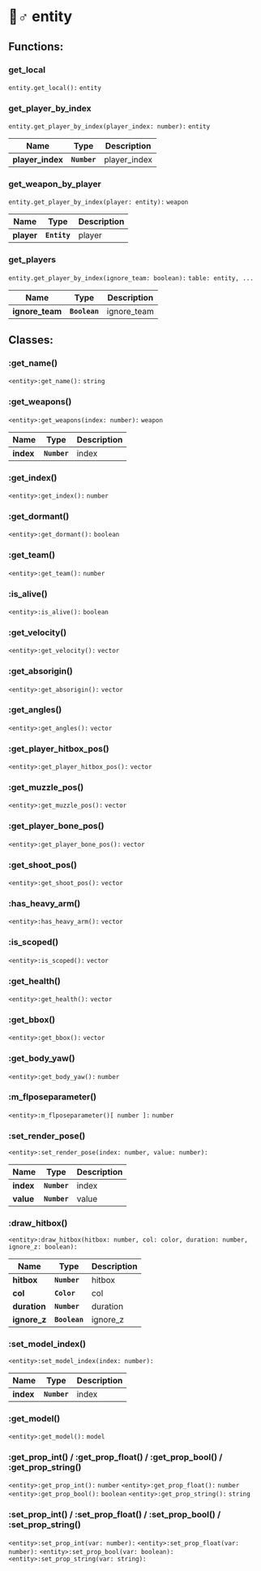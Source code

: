 # 🚶♂ entity

## Functions:

### get_local

`entity.get_local():` `entity`

### get_player_by_index

`entity.get_player_by_index(player_index: number):` `entity`

| Name     | Type         | Description |
| -------- | ------------ | ----------- |
| **player_index** | **`Number`** | player_index   |

### get_weapon_by_player

`entity.get_player_by_index(player: entity):` `weapon`

| Name     | Type         | Description |
| -------- | ------------ | ----------- |
| **player** | **`Entity`** | player   |

### get_players

`entity.get_player_by_index(ignore_team: boolean):` `table: entity, ...`

| Name     | Type         | Description |
| -------- | ------------ | ----------- |
| **ignore_team** | **`Boolean`** | ignore_team   |

## Classes:

### :get_name()

`<entity>:get_name():` `string`

### :get_weapons()

`<entity>:get_weapons(index: number):` `weapon`

| Name     | Type         | Description |
| -------- | ------------ | ----------- |
| **index** | **`Number`** | index   |

### :get_index()

`<entity>:get_index():` `number`

### :get_dormant()

`<entity>:get_dormant():` `boolean`

### :get_team()

`<entity>:get_team():` `number`

### :is_alive()

`<entity>:is_alive():` `boolean`

### :get_velocity()

`<entity>:get_velocity():` `vector`

### :get_absorigin()

`<entity>:get_absorigin():` `vector`

### :get_angles()

`<entity>:get_angles():` `vector`

### :get_player_hitbox_pos()

`<entity>:get_player_hitbox_pos():` `vector`

### :get_muzzle_pos()

`<entity>:get_muzzle_pos():` `vector`

### :get_player_bone_pos()

`<entity>:get_player_bone_pos():` `vector`

### :get_shoot_pos()

`<entity>:get_shoot_pos():` `vector`

### :has_heavy_arm()

`<entity>:has_heavy_arm():` `vector`

### :is_scoped()

`<entity>:is_scoped():` `vector`

### :get_health()

`<entity>:get_health():` `vector`

### :get_bbox()

`<entity>:get_bbox():` `vector`

### :get_body_yaw()

`<entity>:get_body_yaw():` `number`

### :m_flposeparameter()

`<entity>:m_flposeparameter()[ number ]:` `number`

### :set_render_pose()

`<entity>:set_render_pose(index: number, value: number):`

| Name     | Type         | Description |
| -------- | ------------ | ----------- |
| **index** | **`Number`** | index   |
| **value** | **`Number`** | value   |

### :draw_hitbox()

`<entity>:draw_hitbox(hitbox: number, col: color, duration: number, ignore_z: boolean):`

| Name     | Type         | Description |
| -------- | ------------ | ----------- |
| **hitbox** | **`Number`** | hitbox   |
| **col** | **`Color`** | col   |
| **duration** | **`Number`** | duration   |
| **ignore_z** | **`Boolean`** | ignore_z   |

### :set_model_index()

`<entity>:set_model_index(index: number):`

| Name     | Type         | Description |
| -------- | ------------ | ----------- |
| **index** | **`Number`** | index   |

### :get_model()

`<entity>:get_model():` `model`

### :get_prop_int() / :get_prop_float() / :get_prop_bool() / :get_prop_string()

`<entity>:get_prop_int():` `number`
`<entity>:get_prop_float():` `number`
`<entity>:get_prop_bool():` `boolean`
`<entity>:get_prop_string():` `string`

### :set_prop_int() / :set_prop_float() / :set_prop_bool() / :set_prop_string()

`<entity>:set_prop_int(var: number):`
`<entity>:set_prop_float(var: number):`
`<entity>:set_prop_bool(var: boolean):`
`<entity>:set_prop_string(var: string):`
